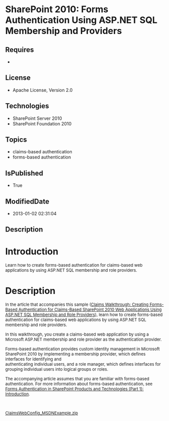 # SharePoint 2010: Forms Authentication Using ASP.NET SQL Membership and Providers
## Requires
* 
## License
* Apache License, Version 2.0
## Technologies
* SharePoint Server 2010
* SharePoint Foundation 2010
## Topics
* claims-based authentication
* forms-based authentication
## IsPublished
* True
## ModifiedDate
* 2013-01-02 02:31:04
## Description

<h1>Introduction</h1>
<p><span style="font-size:small"><span style="font-size:small">Learn how to create forms-based authentication for claims-based web applications by using ASP.NET SQL membership and role providers.</span></span></p>
<h1>Description</h1>
<p><span style="font-size:small">In the article that accompanies this </span><span style="font-size:small">sample (<a href="http://msdn.microsoft.com/en-us/library/gg252020(office.14).aspx">Claims Walkthrough: Creating Forms-Based Authentication for Claims-Based
 SharePoint 2010 Web Applications Using ASP.NET SQL Membership and Role Providers</a>),
</span><span style="font-size:small">learn how to create forms-based authentication for claims-based web
</span><span style="font-size:small">applications by using ASP.NET SQL membership and role providers.</span></p>
<p><span style="font-size:small">In this walkthrough, you create a claims-based web application by using a Microsoft ASP.NET membership and role provider as the authentication provider.</span></p>
<p><span style="font-size:small">Forms-based authentication provides </span><span style="font-size:small">custom identity management in Microsoft SharePoint 2010 by implementing a
</span><span style="font-size:small">membership provider, which defines interfaces for identifying and</span><br>
<span style="font-size:small">authenticating individual users, and a role manager, which defines interfaces
</span><span style="font-size:small">for grouping individual users into logical groups or roles.</span></p>
<p><span style="font-size:small">The accompanying article </span><span style="font-size:small">assumes that you are familiar with forms-based authentication. For more
</span><span style="font-size:small">information about forms-based authentication, see
<a href="http://msdn.microsoft.com/en-us/library/bb975136(office.12).aspx">Forms Authentication in SharePoint Products and Technologies (Part 1): Introduction</a>.</span></p>
<p><span style="font-size:small">&nbsp;</span></p>
<p><span style="font-size:small"><a id="72532" href="/site/view/file/72532/1/ClaimsWebConfig_MSDNExample.zip">ClaimsWebConfig_MSDNExample.zip</a>&nbsp;
</span></p>
